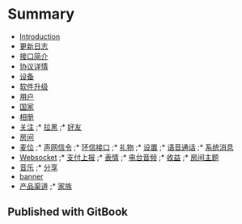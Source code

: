 # Summary

* [Introduction](README.md)
* [更新日志](update_log.md)
* [接口简介](open_api.md)
* [协议详情](protocol.md)
* [设备](device.md)
* [软件升级](soft_version.md)
* [用户](user.md)
* [国家](countries.md)
* [相册](albums.md)
* [关注](followers.md)
;* [拉黑](blacks.md)
;* [好友](friends.md)
* [房间](room.md)
* [麦位](room_seat.md)
;* [声网信令](signaling.md)
;* [环信接口](emchat.md)
;* [礼物](gifts.md)
;* [设置](set.md)
;* [语音通话](voice_calls.md)
;* [系统消息](chats.md)
* [Websocket](websocket.md)
;* [支付上报](payment.md)
;* [表情](emoticon_images.md)
;* [电台音频](audio_chapters.md)
;* [收益](withdraw_histories.md)
;* [房间主题](room_themes.md)
* [音乐](musics.md)
;* [分享](share.md)
* [banner](banners.md)
* [产品渠道](product_channels.md)
;* [家族](unions.md)
## Published with GitBook